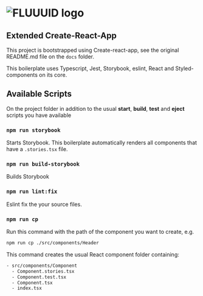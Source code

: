 # ![FLUUUID logo](https://s3.eu-central-1.amazonaws.com/fluuu.id/fluuuid-logo-black-small.png)

## Extended Create-React-App

This project is bootstrapped using Create-react-app, see the original README.md file on the `docs` folder.

This boilerplate uses Typescript, Jest, Storybook, eslint, React and Styled-components on its core.

## Available Scripts

On the project folder in addition to the usual **start**, **build**, **test** and **eject** scripts you have available

### `npm run storybook`

Starts Storybook. This boilerplate automatically renders all components that have a `.stories.tsx` file.

### `npm run build-storybook`

Builds Storybook

### `npm run lint:fix`

Eslint fix the your source files.

### `npm run cp`

Run this command with the path of the component you want to create, e.g.

```bash
npm run cp ./src/components/Header
```

This command creates the usual React component folder containing:

```bash
- src/components/Component
  - Component.stories.tsx
  - Component.test.tsx
  - Component.tsx
  - index.tsx
```


